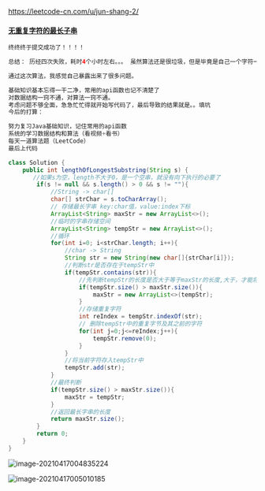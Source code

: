 https://leetcode-cn.com/u/jun-shang-2/



#### [无重复字符的最长子串](https://leetcode-cn.com/problems/longest-substring-without-repeating-characters/)





```java
终终终于提交成功了！！！！

总结： 历经四次失败，耗时4个小时左右。。。 虽然算法还是很垃圾，但是毕竟是自己一个字符一个字符打出来的。

通过这次算法，我感觉自己暴露出来了很多问题。

基础知识基本忘得一干二净，常用的api函数也记不清楚了
对数据结构一窍不通，对算法一窍不通。
考虑问题不够全面，急急忙忙得就开始写代码了，最后导致的结果就是。。填坑
今后的打算：

努力复习Java基础知识，记住常用的api函数
系统的学习数据结构和算法（看视频+看书）
每天一道算法题（LeetCode）
最后上代码

class Solution {
    public int lengthOfLongestSubstring(String s) {
       //如果s为空，length不大于0，是一个空串，就没有向下执行的必要了
        if(s != null && s.length() > 0 && s != ""){
            //String -> char[]
            char[] strChar = s.toCharArray();
            // 存储最长字串 key:char值，value:index下标
            ArrayList<String> maxStr = new ArrayList<>();
            //临时的字串存储空间
            ArrayList<String> tempStr = new ArrayList<>();
            //循环
            for(int i=0; i<strChar.length; i++){
                //char -> String
                String str = new String(new char[]{strChar[i]});
                //判断str是否存在于tempStr中
                if(tempStr.contains(str)){
                    //先判断tempStr的长度是否大于等于maxStr的长度,大于，才能将最长字串覆盖
                    if(tempStr.size() > maxStr.size()){
                        maxStr = new ArrayList<>(tempStr);
                    }
                    //存储重复字符
                    int reIndex = tempStr.indexOf(str);
                    // 删除tempStr中的重复字节及其之前的字符
                    for(int j=0;j<=reIndex;j++){
                        tempStr.remove(0);
                    }
                }
                //将当前字符存入tempStr中
                tempStr.add(str);
            }
            //最终判断
            if(tempStr.size() > maxStr.size()){
                maxStr = tempStr;
            }
            //返回最长字串的长度
            return maxStr.size();
        }
        return 0;
    }
}
```



![image-20210417004835224](https://i.loli.net/2021/04/17/m9jOoEcTyq26VH3.png)





![image-20210417005010185](https://i.loli.net/2021/04/17/LbeKtHYQWkITAry.png)



